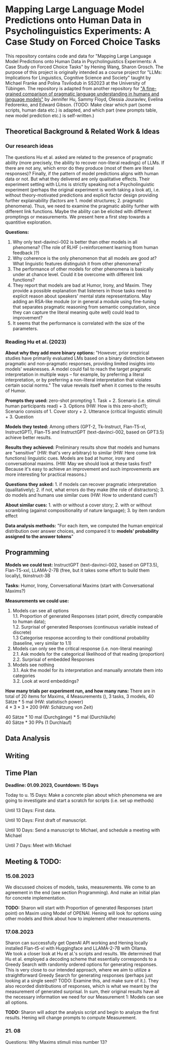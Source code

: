 # Mapping Large Language Model Predictions onto Human Data in Psycholinguistics Experiments: A Case Study on Forced Choice Tasks

This repository contains code and data for "Mapping Large Language Model Predictions onto Human Data in Psycholinguistics Experiments: A Case Study on Forced Choice Tasks" by Hening Wang, Sharon Grosch. The purpose of this project is originally intended as a course project for "LLMs: Implications for Linguistics, Cognitive Science and Society" taught by Michael Franke and Polina Tsvilodub in SS2023 at the University of Tübingen. The repository is adapted from another repository for ["A fine-grained comparison of pragmatic language understanding in humans and language models"](https://arxiv.org/abs/2212.06801) by Jennifer Hu, Sammy Floyd, Olessia Jouravlev, Evelina Fedorenko, and Edward Gibson. (TODO: Make clear which part (some scripts, human data etc.) is adapted, and which part (new prompts table, new model prediction etc.) is self-written.)

## Theoretical Background & Related Work & Ideas

### Our research ideas
The questions Hu et al. asked are related to the presence of pragmatic ability (more precisely, the ability to recover non-literal readings) of LLMs. If there are not any, which error do they produce (most of them are literal responses)? Finally, if the pattern of model predictions aligns with human data or not. But what they delivered are only qualitative effects. Their experiment setting with LLms is strictly speaking not a Psycholinguistic experiment (perhaps the original experiment is worth taking a look at), i.e. without theory-motivated predictions and explicit factor design providing further explainability (factors are 1. model structures; 2. pragmatic phenomena). Thus, we need to examine the pragmatic ability further with different link functions. Maybe the ability can be elicited with different promptings or measurements. We present here a first step towards a quantitive exploration.

**Questions:**
1. Why only text-davinci-002 is better than other models in all phenomena? (The role of RLHF (=reinforcement learning from human feedback )?)
2. Why coherence is the only phenomenon that all models are good at? What linguistic features distinguish it from other phenomena?  
3. The performance of other models for other phenomena is basically under at chance level. Could it be overcome with different link functions?  
4. They report that models are bad at Humor, Irony, and Maxim. They provide a possible explanation that listeners in those tasks need to explicit reason about speakers' mental state representations. May adding an RSA-like module (or in general a module using fine-tuning that separates pragmatic reasoning from semantic computation,  since they can capture the literal meaning quite well) could lead to improvement?  
5. It seems that the performance is correlated with the size of the parameters.   
### Reading Hu et al. (2023)
**About why they add more binary options:** "However, prior empirical studies have primarily evaluated LMs based on a binary distinction between pragmatic and non-pragmatic responses, providing limited insights into models’ weaknesses. A model could fail to reach the target pragmatic interpretation in multiple ways – for example, by preferring a literal interpretation, or by preferring a non-literal interpretation that violates certain social norms." The value reveals itself when it comes to the results of Humor.  

**Prompts they used:** zero-shot prompting 1. Task + 2. Scenario (i.e. stimuli human participants read) + 3. Options (HW: How is this zero-shot?); Scenario consists of 1. Cover story + 2. Utterance (critical linguistic stimuli) + 3. Question  

**Models they tested:** Among others (GPT-2, Tk-Instruct, Flan-T5-xl, InstructGPT), Flan-T5 and InstructGPT (text-davinci-002, based on GPT3.5) achieve better results.

**Results they achieved:** Preliminary results show that models and humans are "sensitive" (HW: that's very arbitrary) to similar (HW: Here come link functions) linguistic cues. Models are bad at humor, irony and conversational maxims. (HW: May we should look at these tasks first? Because it's easy to achieve an improvement and such improvements are more interesting for practical reasons.)  

**Questions they asked:** 1. if models can recover pragmatic interpretation (qualitatively); 2. if not, what errors do they make (the role of distractors); 3. do models and humans use similar cues (HW: How to understand cues?)  

**About similar cues:** 1. with or without a cover story; 2. with or without scrambling (against compositionality of nature language); 3. by item random effect

**Data analysis methods:** "For each item, we computed the human empirical distribution over answer choices, and compared it to **models' probability assigned to the answer tokens**"
## Programming 
**Models we could test:** InstructGPT (text-davinci-002, based on GPT3.5), Flan-T5-xxl, LLAMA-2-7B (free, but it takes some effort to build them locally), tkinstruct-3B

**Tasks:** Humor, Irony, Conversational Maxims (start with Conversational Maxims?)

**Measurements we could use:** 
1. Models can see all options  
    1.1. Proportion of generated Responses (start point, directly comparable to human data);   
    1.2. Surprisal of generated Responses (continuous variable instead of discrete)  
    1.3 Categorise response according to their conditional probability (baseline, very similar to 1.1)  
2. Models can only see the critical response (i.e. non-literal meaning)  
    2.1. Ask models for the categorical likelihood of that reading (proportion)  
    2.2. Surprisal of embedded Responses  
3. Models see nothing  
    3.1. Ask the model for its interpretation and manually annotate them into categories  
    3.2. Look at word embeddings?  

**How many trials per experiment run, and how many runs:**
There are in total of 20 items for Maxims, 
4 Measurements (), 3 tasks, 3 models, 40 Sätze * 5 mal (HW: statistisch power)  
4 * 3 * 3 * 200 (HW: Schätzung von Zeit)  

40 Sätze * 10 mal (Durchgänge) * 5 mal (Durchläufe)  
40 Sätze * 30 PPs (1 Durchlauf)  
## Data Analysis

## Writing

## Time Plan

**Deadline: 01.09.2023, Countdown: 15 Days**

Today to u. 15 Days: Make a concrete plan about which phenomena we are going to investigate and start a scratch for scripts (i.e. set up methods)

Until 13 Days: First data.

Until 10 Days: First draft of manuscript.

Until 10 Days: Send a manuscript to Michael, and schedule a meeting with Michael

Until 7 Days: Meet with Michael

## Meeting & TODO:

### 15.08.2023

We discussed choices of models, tasks, measurements. We come to an agreement in the end (see section Programming). And make an initial plan for concrete implementation.

**TODO:**
Sharon will start with Proportion of generated Responses (start point) on Maxim using Model of OPENAI. 
Hening will look for options using other models and think about how to implement other measurements.

### 17.08.2023

Sharon can successfully get OpenAI API working and Hening locally installed Flan-t5-xl with Huggingface and LLAMA-2-7B with Ollama.  
We took a closer look at Hu et al.'s scripts and results. We determined that Hu et al. employed a decoding scheme that essentially corresponds to a Greedy Search with randomly ordered options for generating responses. This is very close to our intended approach, where we aim to utilize a straightforward Greedy Search for generating responses (perhaps just looking at a single seed? TODO: Examine this, and make sure of it.). They also recorded distributions of responses, which is what we meant by the measurement of generated surprisal. In sum, their original results have all the necessary information we need for our Measurement 1: Models can see all options.

**TODO:**
Sharon will adopt the analysis script and begin to analyze the first results.
Hening will change prompts to compute Measurement.

### 21. 08
Questions: Why Maxims stimuli miss number 13?


